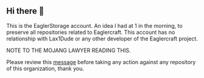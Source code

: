 ## Hi there 👋
This is the EaglerStorage account. An idea I had at 1 in the morning, to preserve all repositories related to Eaglercraft.
This account has no relationship with Lax1Dude or any other developer of the Eaglercraft project.



NOTE TO THE MOJANG LAWYER READING THIS.

Please review this [message](https://github.com/EaglerStorage/.github/blob/main/MessageforMojang.md) before taking any action against any repository of this organization, thank you.

